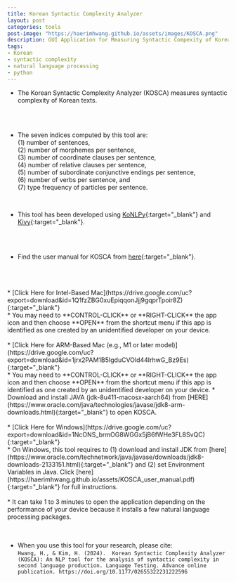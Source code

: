 ```yaml
---
title: Korean Syntactic Complexity Analyzer
layout: post
categories: tools
post-image: "https://haerimhwang.github.io/assets/images/KOSCA.png"
description: GUI Application for Measuring Syntactic Compexity of Korean Texts
tags:
- Korean
- syntactic complexity
- natural language processing
- python
---
```


* The Korean Syntactic Complexity Analyzer (KOSCA) measures syntactic complexity of Korean texts. 
<br>
<br>

* The seven indices computed by this tool are: <br>
(1) number of sentences, <br>
(2) number of morphemes per sentence, <br>
(3) number of coordinate clauses per sentence, <br>
(4) number of relative clauses per sentence, <br>
(5) number of subordinate conjunctive endings per sentence, <br>
(6) number of verbs per sentence, and <br>
(7) type frequency of particles per sentence. <br>
<br>

* This tool has been developed using [KoNLPy](https://konlpy.org/en/latest/){:target="_blank"} and [Kivy](https://kivy.org/#home){:target="_blank"}. 
<br>
<br>

* Find the user manual for KOSCA from [here](https://haerimhwang.github.io/assets/KOSCA_user_manual.pdf){:target="_blank"}. 
<br>
<br>
<br>
* [Click Here for Intel-Based Mac](https://drive.google.com/uc?export=download&id=1Q1fzZBG0xuEpiqqonJjj9gqprTpoir8Z){:target="_blank"} <br>
    * You may need to **CONTROL-CLICK** or **RIGHT-CLICK** the app icon and then choose **OPEN** from the shortcut menu if this app is identified as one created by an unidentified developer on your device.
<br>
<br>
* [Click Here for ARM-Based Mac (e.g., M1 or later model)](https://drive.google.com/uc?export=download&id=1jrx2PAM1B5IgduCVOld44IrhwG_Bz9Es){:target="_blank"} <br>
    * You may need to **CONTROL-CLICK** or **RIGHT-CLICK** the app icon and then choose **OPEN** from the shortcut menu if this app is identified as one created by an unidentified developer on your device.
    * Download and install JAVA (jdk-8u411-macosx-aarch64) from [HERE](https://www.oracle.com/java/technologies/javase/jdk8-arm-downloads.html){:target="_blank"} to open KOSCA.  
<br>
<br>          
* [Click Here for Windows](https://drive.google.com/uc?export=download&id=1NcONS_brmOG8WGGx5jB6fWHe3FL8SvQC){:target="_blank"} <br>
    * On Windows, this tool requires to (1) download and install JDK from [here](https://www.oracle.com/technetwork/java/javase/downloads/jdk8-downloads-2133151.html){:target="_blank"} and (2) set Environment Variables in Java. Click [here](https://haerimhwang.github.io/assets/KOSCA_user_manual.pdf){:target="_blank"} for full instructions. 
<br>
<br>           
* It can take 1 to 3 minutes to open the application depending on the performance of your device because it installs a few natural language processing packages.  
<br>
<br>
<br>

* When you use this tool for your research, please cite:  
    `Hwang, H., & Kim, H. (2024).  Korean Syntactic Complexity Analyzer (KOSCA): An NLP tool for the analysis of syntactic complexity in second language production. Language Testing. Advance online publication. https://doi.org/10.1177/02655322231222596`
